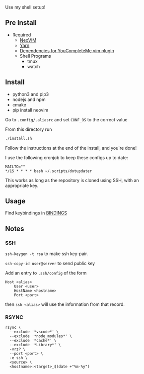 Use my shell setup!

## Pre Install

- Required
  - [NeoVIM](https://neovim.io/)
  - [Yarn](https://yarnpkg.com/en/docs/install#mac-stable)
  - [Dependencies for YouCompleteMe vim plugin](https://valloric.github.io/YouCompleteMe/)
  - Shell Programs
    - tmux
    - watch

## Install

- python3 and pip3
- nodejs and npm
- cmake
- pip install neovim

Go to `.config/.aliasrc` and set `CONF_OS` to the correct value

From this directory run

```bash
./install.sh
```

Follow the instructions at the end of the install, and you're done!

I use the following cronjob to keep these configs up to date:

```
MAILTO=""
*/15 * * * * bash ~/.scripts/dotupdater
```

This works as long as the repository is cloned using SSH, with an appropriate key.

## Usage

Find keybindings in [BINDINGS](./BINDINGS.md)

## Notes

### SSH

`ssh-keygen -t rsa` to make ssh key-pair.

`ssh-copy-id user@server` to send public key

Add an entry to `.ssh/config` of the form

```
Host <alias>
	User <user>
	HostName <hostname>
	Port <port>
```

then `ssh <alias>` will use the information from that record.

### RSYNC

```
rsync \
  --exclude '*vscode*' \
  --exclude '*node_modules*' \
  --exclude '*cache*' \
  --exclude '*Library*' \
  -vrzP \
  --port <port> \
  -e ssh \
  <source> \
  <hostname>:<target>_$(date +"%m-%y")
```
